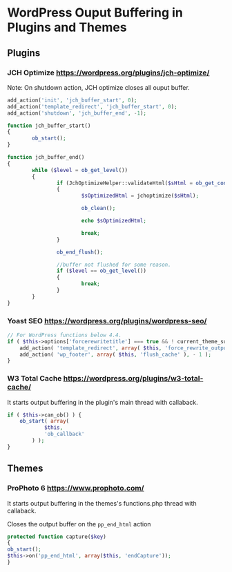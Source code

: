 # WordPress Ouput Buffering in Plugins and Themes


## Plugins

### JCH Optimize https://wordpress.org/plugins/jch-optimize/

Note: On shutdown action, JCH optimize closes all ouput buffer.

```php
add_action('init', 'jch_buffer_start', 0);
add_action('template_redirect', 'jch_buffer_start', 0);
add_action('shutdown', 'jch_buffer_end', -1);

function jch_buffer_start()
{
        ob_start();
}

function jch_buffer_end()
{
        while ($level = ob_get_level())
        {
                if (JchOptimizeHelper::validateHtml($sHtml = ob_get_contents()))
                {
                        $sOptimizedHtml = jchoptimize($sHtml);

                        ob_clean();

                        echo $sOptimizedHtml;

                        break;
                }

                ob_end_flush();

                //buffer not flushed for some reason.
                if ($level == ob_get_level())
                {
                        break;
                }
        }
}
```

### Yoast SEO https://wordpress.org/plugins/wordpress-seo/

```php
// For WordPress functions below 4.4.
if ( $this->options['forcerewritetitle'] === true && ! current_theme_supports( 'title-tag' ) ) {
	add_action( 'template_redirect', array( $this, 'force_rewrite_output_buffer' ), 99999 );
	add_action( 'wp_footer', array( $this, 'flush_cache' ), - 1 );
}
```

### W3 Total Cache https://wordpress.org/plugins/w3-total-cache/

It starts output buffering in the plugin's main thread with callaback.

```php
if ( $this->can_ob() ) {
	ob_start( array(
			$this,
			'ob_callback'
		) );
}
```

## Themes

### ProPhoto 6 https://www.prophoto.com/

It starts output buffering in the themes's functions.php thread with callaback.

Closes the output buffer on the ```pp_end_html``` action

```PHP
protected function capture($key)
{
ob_start();
$this->on('pp_end_html', array($this, 'endCapture'));
}
```
